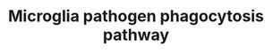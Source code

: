 ---
annotations:
- id: PW:0000234
  parent: regulatory pathway
  type: Pathway Ontology
  value: innate immune response pathway
- id: PW:0000015
  parent: disease pathway
  type: Pathway Ontology
  value: Alzheimer's disease pathway
- id: CL:0000129
  parent: animal cell
  type: Cell Type Ontology
  value: microglial cell
authors:
- Khanspers
- AlexanderPico
- MaintBot
- DeSl
- Egonw
- Eweitz
citedin:
- link: PMC7653710
  title: Diabetic phenotype in mouse and humans reduces the number of microglia around
    β-amyloid plaques (2020)
- link: PMC6317891
  title: Fibrin-targeting immunotherapy protects against neuroinflammation and neurodegeneration
    (2018)
- link: 10.3390/nu17050757
  title: Isoschaftoside in Fig Leaf Tea Alleviates Nonalcoholic Fatty Liver Disease
    in Mice via the Regulation of Macrophage Polarity (2025)
description: Pathogens are recognized by complement C1q or immunoglobulin (IgG) that
  bind to microglia complement receptors (e.g., ITGAM/ITGB2) or Fc-receptors (e.g.,
  FCGR1) that signal via the immunoreceptor tyrosine-based activation motif (ITAM)-containing
  adaptor molecules TYROBP or FCER1G, respectively. Alternatively, pathogens are directly
  recognized by classical innate immune receptors (e.g., TREM2) that require the interaction
  with TYROBP for further signaling.  This pathway was converted from the original
  human pathway to mouse.
last-edited: 2021-05-14
organisms:
- Mus musculus
redirect_from:
- /index.php/Pathway:WP3626
- /instance/WP3626
- /instance/WP3626_r116838
revision: r116838
schema-jsonld:
- '@context': https://schema.org/
  '@id': https://wikipathways.github.io/pathways/WP3626.html
  '@type': Dataset
  creator:
    '@type': Organization
    name: WikiPathways
  description: Pathogens are recognized by complement C1q or immunoglobulin (IgG)
    that bind to microglia complement receptors (e.g., ITGAM/ITGB2) or Fc-receptors
    (e.g., FCGR1) that signal via the immunoreceptor tyrosine-based activation motif
    (ITAM)-containing adaptor molecules TYROBP or FCER1G, respectively. Alternatively,
    pathogens are directly recognized by classical innate immune receptors (e.g.,
    TREM2) that require the interaction with TYROBP for further signaling.  This pathway
    was converted from the original human pathway to mouse.
  keywords:
  - Arpc1b
  - C1qa
  - C1qb
  - C1qc
  - Cyba
  - Cybb
  - Fcer1g
  - Fcgr1
  - Hck
  - Itgam
  - Itgb2
  - Lat
  - Lyn
  - Ncf1
  - Ncf2
  - Ncf4
  - Nckap1l
  - Oxygen
  - PIP2
  - PIP3
  - Pik3c2a
  - Pik3c3
  - Pik3ca
  - Pik3cb
  - Pik3cd
  - Pik3cg
  - Pik3r1
  - Pik3r2
  - Pik3r3
  - Pik3r6
  - Plcg2
  - Ptpn6
  - Rac1
  - Rac2
  - Rac3
  - Siglece
  - Syk
  - Trem1
  - Trem2
  - Trem3
  - Tyrobp
  - Vav1
  - Vav2
  - Vav3
  license: CC0
  name: Microglia pathogen phagocytosis pathway
seo: CreativeWork
title: Microglia pathogen phagocytosis pathway
wpid: WP3626
---
